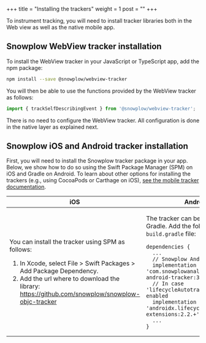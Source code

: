 +++
title = "Installing the trackers"
weight = 1
post = ""
+++

To instrument tracking, you will need to install tracker libraries both in the Web view as well as the native mobile app.

## Snowplow WebView tracker installation

To install the WebView tracker in your JavaScript or TypeScript app, add the npm package:

```bash
npm install --save @snowplow/webview-tracker
```

You will then be able to use the functions provided by the WebView tracker as follows:

```typescript
import { trackSelfDescribingEvent } from '@snowplow/webview-tracker';
```

There is no need to configure the WebView tracker.
All configuration is done in the native layer as explained next.

## Snowplow iOS and Android tracker installation

First, you will need to install the Snowplow tracker package in your app.
Below, we show how to do so using the Swift Package Manager (SPM) on iOS and Gradle on Android.
To learn about other options for installing the trackers (e.g., using CocoaPods or Carthage on iOS), [see the mobile tracker documentation](https://docs.snowplowanalytics.com/docs/collecting-data/collecting-from-own-applications/mobile-trackers/mobile-trackers-v3-0/quick-start-guide/).

<table><thead><tr>
<th>iOS</th>
<th>Android</th>
</tr></thead><tbody><tr>
<td>

You can install the tracker using SPM as follows:  
1. In Xcode, select File > Swift Packages > Add Package Dependency.
2. Add the url where to download the library: https://github.com/snowplow/snowplow-objc-tracker

</td><td>

The tracker can be installed using Gradle. Add the following to your `build.gradle` file:

```
dependencies {
  ...
  // Snowplow Android Tracker
  implementation 'com.snowplowanalytics:snowplow-android-tracker:3.+'
  // In case 'lifecycleAutotracking' is enabled
  implementation 'androidx.lifecycle-extensions:2.2.+'
  ...
}
```

</td></tr></tbody></table>
